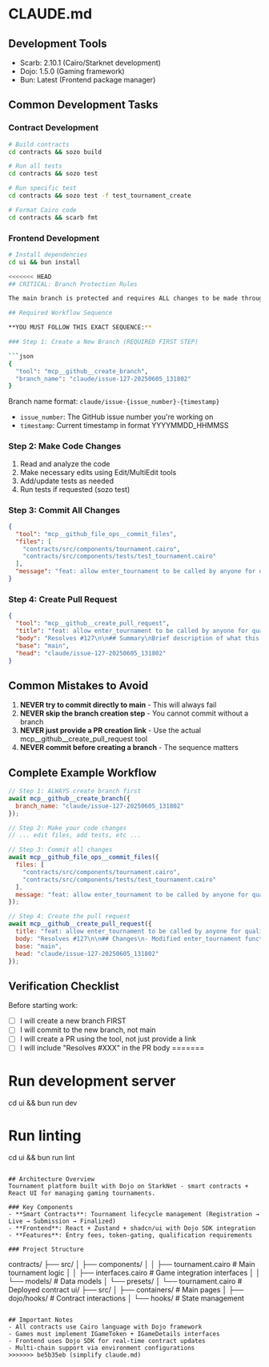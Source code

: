 # CLAUDE.md

## Development Tools
- Scarb: 2.10.1 (Cairo/Starknet development)
- Dojo: 1.5.0 (Gaming framework)
- Bun: Latest (Frontend package manager)

## Common Development Tasks

### Contract Development
```bash
# Build contracts
cd contracts && sozo build

# Run all tests
cd contracts && sozo test

# Run specific test
cd contracts && sozo test -f test_tournament_create

# Format Cairo code
cd contracts && scarb fmt
```

### Frontend Development
```bash
# Install dependencies
cd ui && bun install

<<<<<<< HEAD
## CRITICAL: Branch Protection Rules

The main branch is protected and requires ALL changes to be made through a pull request. Direct commits to main will fail with error 422.

## Required Workflow Sequence

**YOU MUST FOLLOW THIS EXACT SEQUENCE:**

### Step 1: Create a New Branch (REQUIRED FIRST STEP)

```json
{
  "tool": "mcp__github__create_branch",
  "branch_name": "claude/issue-127-20250605_131802"
}
```

Branch name format: `claude/issue-{issue_number}-{timestamp}`
- `issue_number`: The GitHub issue number you're working on
- `timestamp`: Current timestamp in format YYYYMMDD_HHMMSS

### Step 2: Make Code Changes

1. Read and analyze the code
2. Make necessary edits using Edit/MultiEdit tools
3. Add/update tests as needed
4. Run tests if requested (sozo test)

### Step 3: Commit All Changes

```json
{
  "tool": "mcp__github_file_ops__commit_files",
  "files": [
    "contracts/src/components/tournament.cairo",
    "contracts/src/components/tests/test_tournament.cairo"
  ],
  "message": "feat: allow enter_tournament to be called by anyone for qualifying addresses\n\nDetailed description of changes..."
}
```

### Step 4: Create Pull Request

```json
{
  "tool": "mcp__github__create_pull_request",
  "title": "feat: allow enter_tournament to be called by anyone for qualifying addresses",
  "body": "Resolves #127\n\n## Summary\nBrief description of what this PR does\n\n## Changes\n- List of specific changes made\n- Another change\n\n## Test Plan\n- How the changes were tested\n\nGenerated with [Claude Code](https://claude.ai/code)",
  "base": "main",
  "head": "claude/issue-127-20250605_131802"
}
```

## Common Mistakes to Avoid

1. **NEVER try to commit directly to main** - This will always fail
2. **NEVER skip the branch creation step** - You cannot commit without a branch
3. **NEVER just provide a PR creation link** - Use the actual mcp__github__create_pull_request tool
4. **NEVER commit before creating a branch** - The sequence matters

## Complete Example Workflow

```javascript
// Step 1: ALWAYS create branch first
await mcp__github__create_branch({
  branch_name: "claude/issue-127-20250605_131802"
});

// Step 2: Make your code changes
// ... edit files, add tests, etc ...

// Step 3: Commit all changes
await mcp__github_file_ops__commit_files({
  files: [
    "contracts/src/components/tournament.cairo",
    "contracts/src/components/tests/test_tournament.cairo"
  ],
  message: "feat: allow enter_tournament to be called by anyone for qualifying addresses"
});

// Step 4: Create the pull request
await mcp__github__create_pull_request({
  title: "feat: allow enter_tournament to be called by anyone for qualifying addresses",
  body: "Resolves #127\n\n## Changes\n- Modified enter_tournament function\n- Added comprehensive tests",
  base: "main",
  head: "claude/issue-127-20250605_131802"
});
```

## Verification Checklist

Before starting work:
- [ ] I will create a new branch FIRST
- [ ] I will commit to the new branch, not main
- [ ] I will create a PR using the tool, not just provide a link
- [ ] I will include "Resolves #XXX" in the PR body
=======
# Run development server
cd ui && bun run dev

# Run linting
cd ui && bun run lint
```

## Architecture Overview
Tournament platform built with Dojo on StarkNet - smart contracts + React UI for managing gaming tournaments.

### Key Components
- **Smart Contracts**: Tournament lifecycle management (Registration → Live → Submission → Finalized)
- **Frontend**: React + Zustand + shadcn/ui with Dojo SDK integration
- **Features**: Entry fees, token-gating, qualification requirements

### Project Structure
```
contracts/
├── src/
│   ├── components/
│   │   ├── tournament.cairo      # Main tournament logic
│   │   ├── interfaces.cairo      # Game integration interfaces
│   │   └── models/               # Data models
│   └── presets/
│       └── tournament.cairo      # Deployed contract
ui/
├── src/
│   ├── containers/               # Main pages
│   ├── dojo/hooks/              # Contract interactions
│   └── hooks/                   # State management
```

## Important Notes
- All contracts use Cairo language with Dojo framework
- Games must implement IGameToken + IGameDetails interfaces
- Frontend uses Dojo SDK for real-time contract updates
- Multi-chain support via environment configurations
>>>>>>> be5b35eb (simplify claude.md)
